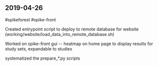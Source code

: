 ## 2019-04-26

 #spikeforest #spike-front

Created entrypoint script to deploy to remote database for website (working/website/load_data_into_remote_database.sh)

Worked on spike-front gui -- heatmap on home page to display results for study sets, expandable to studies

systematized the prepare_*.py scripts